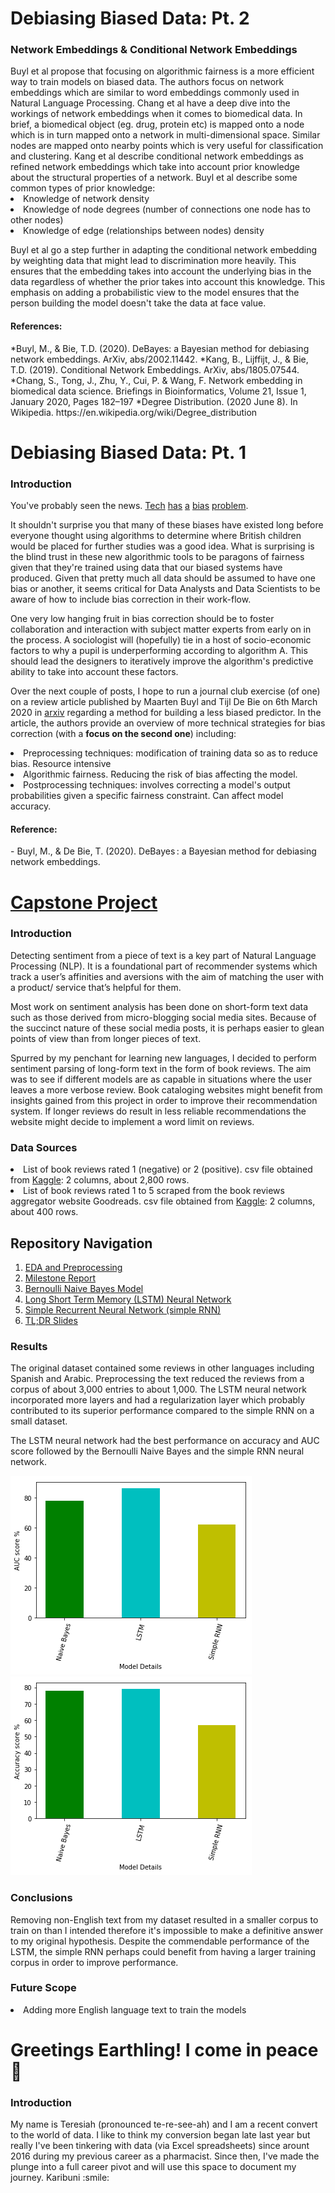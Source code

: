 # Debiasing Biased Data: Pt. 2

<h3> Network Embeddings & Conditional Network Embeddings </h3>
  Buyl et al propose that focusing on algorithmic fairness is a more efficient way to train models on biased data. The authors focus on network embeddings which are similar to word embeddings commonly used in Natural Language Processing. Chang et al have a deep dive into the workings of network embeddings when it comes to biomedical data. In brief, a biomedical object (eg. drug, protein etc) is mapped onto a node which is in turn mapped onto a network in multi-dimensional space. Similar nodes are mapped onto nearby points which is very useful for classification and clustering.
  Kang et al describe conditional network embeddings as refined network embeddings which take into account prior knowledge about the structural properties of a network. Buyl et al describe some common types of prior knowledge:

<li> Knowledge of network density </li>
<li> Knowledge of node degrees (number of connections one node has to other nodes)</li>
<li> Knowledge of edge (relationships between nodes) density </li>

  Buyl et al go a step further in adapting the conditional network embedding by weighting data that might lead to discrimination more heavily. This ensures that the embedding takes into account the underlying bias in the data regardless of whether the prior takes into account this knowledge. 
This emphasis on adding a probabilistic view to the model ensures that the person building the model doesn't take the data at face value. 

<h4> References: </h4>
  *Buyl, M., & Bie, T.D. (2020). DeBayes: a Bayesian method for debiasing network embeddings. ArXiv, abs/2002.11442.
  *Kang, B., Lijffijt, J., & Bie, T.D. (2019). Conditional Network Embeddings. ArXiv, abs/1805.07544.
  *Chang, S., Tong, J., Zhu, Y., Cui, P. & Wang, F. Network embedding in biomedical data science. Briefings in Bioinformatics, Volume 21, Issue 1, January 2020, Pages 182–197
  *Degree Distribution. (2020 June 8). In Wikipedia. https://en.wikipedia.org/wiki/Degree_distribution



# Debiasing Biased Data: Pt. 1

<h3> Introduction </h3>
You've probably seen the news. <a href='https://edition.cnn.com/2020/08/23/tech/algorithms-bias-inequality-intl-gbr/index.html'>Tech</a> <a href='https://edition.cnn.com/2020/09/21/tech/twitter-racial-bias-preview/index.html'>has</a> <a href='https://www.nytimes.com/2019/11/15/technology/algorithmic-ai-bias.html'>a</a> <a href='https://www.wgu.edu/blog/women-tech-addressing-gender-bias2002.html'>bias</a> <a href='https://www.forbes.com/sites/marenbannon/2019/04/10/the-biggest-bias-in-tech-that-no-one-talks-about/'>problem</a>.

It shouldn't surprise you that many of these biases have existed long before everyone thought using algorithms to determine where British children would be placed for further studies was a good idea. What is surprising is the blind trust in these new algorithmic tools to be paragons of fairness given that they're trained using data that our biased systems have produced. Given that pretty much all data should be assumed to have one bias or another, it seems critical for Data Analysts and Data Scientists to be aware of how to include bias correction in their work-flow. 

One very low hanging fruit in bias correction should be to foster collaboration and interaction with subject matter experts from early on in the process. A sociologist will (hopefully) tie in a host of socio-economic factors to why a pupil is underperforming according to algorithm A. This should lead the designers to iteratively improve the algorithm's predictive ability to take into account these factors.

Over the next couple of posts, I hope to run a journal club exercise (of one) on a review article published by Maarten Buyl and Tijl De Bie on 6th March 2020 in <a href='https://arxiv.org/pdf/2002.11442.pdf'>arxiv</a> regarding a method for building a less biased predictor. In the article, the authors provide an overview of more technical strategies for bias correction (with a **focus on the second one**) including: 
<li> Preprocessing techniques: modification of training data so as to reduce bias. Resource intensive </li>
<li> Algorithmic fairness.  Reducing the risk of bias affecting the model.</li>
<li> Postprocessing techniques: involves correcting a model's output probabilities given a specific fairness constraint. Can affect model accuracy. </li>

<h4> Reference: </h4>
- Buyl, M., & De Bie, T. (2020). DeBayes : a Bayesian method for debiasing network embeddings.


# <a href='https://github.com/1njiku/SB-Capstone2/blob/master/Project-Proposal%20.pdf'>Capstone Project</a>

<h3> Introduction </h3>
  Detecting sentiment from a piece of text is a key part of Natural Language Processing (NLP). It is a foundational part of recommender systems which track a user’s affinities and aversions with the aim of matching the user with a product/ service that’s helpful for them.
  
  Most work on sentiment analysis has been done on short-form text data such as those derived from micro-blogging social media sites. Because of the succinct nature of these social media posts, it is perhaps easier to glean points of view than from longer pieces of text. 
  
  Spurred by my penchant for learning new languages, I decided to perform sentiment parsing of long-form text in the form of book reviews. The aim was to see if different models are as capable in situations where the user leaves a more verbose review. Book cataloging websites might benefit from insights gained from this project in order to improve their recommendation system. If longer reviews do result in less reliable recommendations the website might decide to implement a word limit on reviews.

<h3> Data Sources </h3>
<li>List of book reviews rated 1 (negative) or 2 (positive). csv file obtained from <a href='https://www.kaggle.com/rakeshkakati/book-reviews'>Kaggle</a>: 2 columns, about 2,800 rows.</li>
<li>List of book reviews rated 1 to 5 scraped from the book reviews aggregator website Goodreads. csv file obtained from <a href='https://www.kaggle.com/san089/goodreads-dataset
'>Kaggle</a>: 2 columns, about 400 rows.</li>

<h2> Repository Navigation </h2>
<ol>
  <li><a href='https://github.com/1njiku/SB-Capstone2/blob/master/a.EDA_Preprocessing.ipynb'>EDA and Preprocessing</a></li>
  <li><a href='https://github.com/1njiku/SB-Capstone2/blob/master/Capstone%202%20Milestone%20Report%20.pdf'>Milestone Report</a></li>
  <li><a href='https://github.com/1njiku/SB-Capstone2/blob/master/b.%20Bernoulli_Naive_Bayes.ipynb'>Bernoulli Naive Bayes Model</a></li>
  <li><a href='https://github.com/1njiku/SB-Capstone2/blob/master/c.LSTM.ipynb'>Long Short Term Memory (LSTM) Neural Network</a></li>
  <li><a href='https://github.com/1njiku/SB-Capstone2/blob/master/d.RNN.ipynb'>Simple Recurrent Neural Network (simple RNN)</a></li>
  <li><a href='https://github.com/1njiku/SB-Capstone2/blob/master/Capstone%202%20Slides%20.pdf'>TL;DR Slides</a></li>
</ol>

<h3> Results </h3>
The original dataset contained some reviews in other languages including Spanish and Arabic. Preprocessing the text reduced the reviews from a corpus of about 3,000 entries to about 1,000. The LSTM neural network incorporated more layers and had a regularization layer which probably contributed to its superior performance compared to the simple RNN on a small dataset.

The LSTM neural network had the best performance on accuracy and AUC score followed by the Bernoulli Naive Bayes and the simple RNN neural network. 


![](https://github.com/1njiku/1njiku.github.io/blob/master/images/AUC_comp_models.png)
![](https://github.com/1njiku/1njiku.github.io/blob/master/images/accuracy_comp_models.png)


<h3> Conclusions </h3>
Removing non-English text from my dataset resulted in a smaller corpus to train on than I intended therefore it's impossible to make a definitive answer to my original hypothesis. Despite the commendable performance of the LSTM, the simple RNN perhaps could benefit from having a larger training corpus in order to improve performance. 

<h3>Future Scope </h3>
<li> Adding more English language text to train the models</li>



# Greetings Earthling! I come in peace :space_invader:
<h3> Introduction </h3>
My name is Teresiah (pronounced te-re-see-ah) and I am a recent convert to the world of data. I like to think my conversion began late last year but really I've been tinkering with data (via Excel spreadsheets) since arount 2016 during my previous career as a pharmacist. Since then, I've made the plunge into a full career pivot and will use this space to document my journey. 
  Karibuni :smile:
